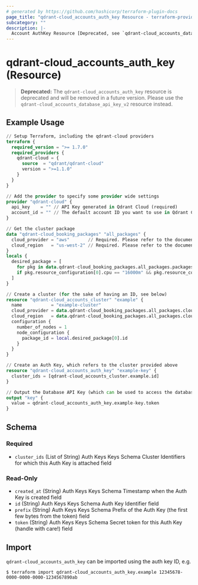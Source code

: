 ```yaml
---
# generated by https://github.com/hashicorp/terraform-plugin-docs
page_title: "qdrant-cloud_accounts_auth_key Resource - terraform-provider-qdrant-cloud"
subcategory: ""
description: |-
  Account AuthKey Resource [Deprecated, see `qdrant-cloud_accounts_database_api_key_v2` instead]
---
```


# qdrant-cloud_accounts_auth_key (Resource)

> **Deprecated:** The `qdrant-cloud_accounts_auth_key` resource is deprecated and will be removed in a future version. Please use the `qdrant-cloud_accounts_database_api_key_v2` resource instead.

## Example Usage

```terraform
// Setup Terraform, including the qdrant-cloud providers
terraform {
  required_version = ">= 1.7.0"
  required_providers {
    qdrant-cloud = {
      source  = "qdrant/qdrant-cloud"
      version = ">=1.1.0"
    }
  }
}

// Add the provider to specify some provider wide settings
provider "qdrant-cloud" {
  api_key    = "" // API Key generated in Qdrant Cloud (required)
  account_id = "" // The default account ID you want to use in Qdrant Cloud (can be overriden on resource level)
}

// Get the cluster package
data "qdrant-cloud_booking_packages" "all_packages" {
  cloud_provider = "aws"       // Required. Please refer to the documentation (https://registry.terraform.io/providers/qdrant/qdrant-cloud/latest/docs/guides/getting-started) for the available options.
  cloud_region   = "us-west-2" // Required. Please refer to the documentation (https://registry.terraform.io/providers/qdrant/qdrant-cloud/latest/docs/guides/getting-started) for the available options.
}
locals {
  desired_package = [
    for pkg in data.qdrant-cloud_booking_packages.all_packages.packages : pkg
    if pkg.resource_configuration[0].cpu == "16000m" && pkg.resource_configuration[0].ram == "64Gi"
  ]
}

// Create a cluster (for the sake of having an ID, see below)
resource "qdrant-cloud_accounts_cluster" "example" {
  name           = "example-cluster"
  cloud_provider = data.qdrant-cloud_booking_packages.all_packages.cloud_provider
  cloud_region   = data.qdrant-cloud_booking_packages.all_packages.cloud_region
  configuration {
    number_of_nodes = 1
    node_configuration {
      package_id = local.desired_package[0].id
    }
  }
}

// Create an Auth Key, which refers to the cluster provided above
resource "qdrant-cloud_accounts_auth_key" "example-key" {
  cluster_ids = [qdrant-cloud_accounts_cluster.example.id]
}

// Output the Database API Key (which can be used to access the database cluster)
output "key" {
  value = qdrant-cloud_accounts_auth_key.example-key.token
}
```

<!-- schema generated by tfplugindocs -->
## Schema

### Required

- `cluster_ids` (List of String) Auth Keys Keys Schema Cluster Identifiers for which this Auth Key is attached field

### Read-Only

- `created_at` (String) Auth Keys Keys Schema Timestamp when the Auth Key is created field
- `id` (String) Auth Keys Keys Schema Auth Key Identifier field
- `prefix` (String) Auth Keys Keys Schema Prefix of the Auth Key (the first few bytes from the token) field
- `token` (String) Auth Keys Keys Schema Secret token for this Auth Key (handle with care!) field



## Import

`qdrant-cloud_accounts_auth_key` can be imported using the auth key ID, e.g.

```
$ terraform import qdrant-cloud_accounts_auth_key.example 12345678-0000-0000-0000-1234567890ab
```